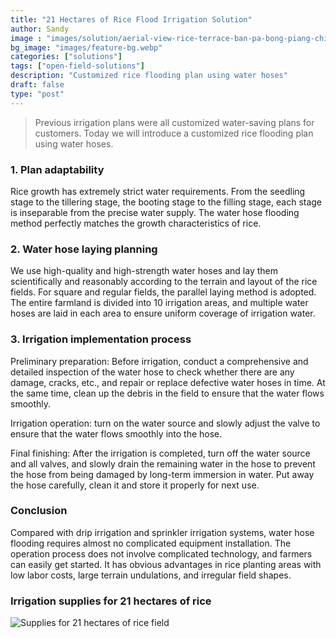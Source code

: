 ```yaml
---
title: "21 Hectares of Rice Flood Irrigation Solution"
author: Sandy
image : "images/solution/aerial-view-rice-terrace-ban-pa-bong-piang-chiang-mai-thailand_335224-1059.webp"
bg_image: "images/feature-bg.webp"
categories: ["solutions"]
tags: ["open-field-solutions"]
description: "Customized rice flooding plan using water hoses"
draft: false
type: "post"
---
```


> Previous irrigation plans were all customized water-saving plans for customers. Today we will introduce a customized rice flooding plan using water hoses.

### 1. Plan adaptability
Rice growth has extremely strict water requirements. From the seedling stage to the tillering stage, the booting stage to the filling stage, each stage is inseparable from the precise water supply. The water hose flooding method perfectly matches the growth characteristics of rice.</p>

### 2. Water hose laying planning
We use high-quality and high-strength water hoses and lay them scientifically and reasonably according to the terrain and layout of the rice fields. For square and regular fields, the parallel laying method is adopted. The entire farmland is divided into 10 irrigation areas, and multiple water hoses are laid in each area to ensure uniform coverage of irrigation water.</p>

### 3. Irrigation implementation process
Preliminary preparation: Before irrigation, conduct a comprehensive and detailed inspection of the water hose to check whether there are any damage, cracks, etc., and repair or replace defective water hoses in time. At the same time, clean up the debris in the field to ensure that the water flows smoothly.</p>

Irrigation operation: turn on the water source and slowly adjust the valve to ensure that the water flows smoothly into the hose.</p>

Final finishing: After the irrigation is completed, turn off the water source and all valves, and slowly drain the remaining water in the hose to prevent the hose from being damaged by long-term immersion in water. Put away the hose carefully, clean it and store it properly for next use. ​</p>

### Conclusion
Compared with drip irrigation and sprinkler irrigation systems, water hose flooding requires almost no complicated equipment installation. The operation process does not involve complicated technology, and farmers can easily get started. It has obvious advantages in rice planting areas with low labor costs, large terrain undulations, and irregular field shapes.</p>

### Irrigation supplies for 21 hectares of rice

![Supplies for 21 hectares of rice field](/images/solution/Irrigation-supplies-for-21-hectares-of-rice-scaled.jpg)